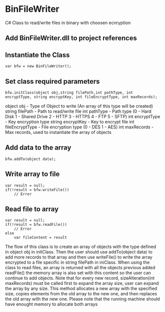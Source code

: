 # BinFileWriter
C# Class to read/write files in binary with choosen ecnryption

## Add BinFileWriter.dll to project references
## Instantiate the Class

	var bfw = new BinFileWriter();

## Set class required parameters

	bfw.initClass(object obj,string filePath,int pathType, int encryptType, string encryptKey, int fileEncryptType, int maxRecords);

object obj					- Type of Object to write (An array of this type will be created)
string filePath			- Path to read/write file
int pathType				- Path type (0 - Hard Disk 1 - Shared Drive 2 - HTTP 3 - HTTPS 4 - FTP 5 - SFTP)
int encryptType			- Key encryption type
string encryptKey		- Key to encrypt file
int fileEncryptType	- File encryption type (0 - DES 1 - AES)
int maxRecords			- Max records, used to instantiate the array of objects

## Add data to the array
	bfw.addTo(object data);

## Write array to file
	var result = null;
	if(!result = bfw.writeFile())
		// Error
	
## Read file to array
	var result = null;
	if(!result = bfw.readFile())
		// Error
	else
		var fileContent = result

The flow of this class is to create an array of objects with the type defined in object obj in initClass. Then the user should use addTo(object data) to add more records to that array and then use writeFile() to write the array encrypted to a file specific in string filePath in iniClass. When using the class to read files, an array is returned with all the objects previous added readFile() the memory array is also set with this content so the user can continue to add objects. Note that for every new record, sizeAlteration(int maxRecords) must be called first to expand the array size, user can expand the array by any size. This method allocates a new array with the specified size, copies elements from the old array to the new one, and then replaces the old array with the new one. Please note that the running machine should have enought memory to allocate both arrays


